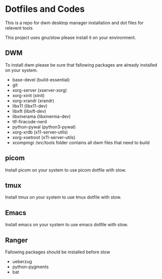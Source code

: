 # Dotfiles and Codes

This is a repo for dwm desktop manager installation and dot files for relevent tools

This project uses gnu/stow please install it on your environment.

## DWM

To install dwm please be sure that fallowing packages are already installed on your system. 

* base-devel (build-essential)
* git 
* xorg-server (xserver-xorg)
* xorg-xinit  (xinit)
* xorg-xrandr (xrandr)
* libx11 (libx11-dev)
* libxft (libxft-dev)
* libxinerama (libxinerma-dev)
* ttf-firacode-nerd 
* python-pywal (python3-pywal)
* xorg-xrdb (x11-server-utils)
* xorg-xsetroot (x11-server-utils)
* xcompmgr
/src/tools folder contains all dwm files that need to build

## picom

Install picom on your system to use picom dotfile with stow. 

## tmux  

Install tmux on your system to use tmux dotfile with stow. 

## Emacs  

Install emacs on your system to use emacs dotfile with stow.

## Ranger

Fallowing packages should be installed before stow 
* ueberzug
* python-pygments
* bat
